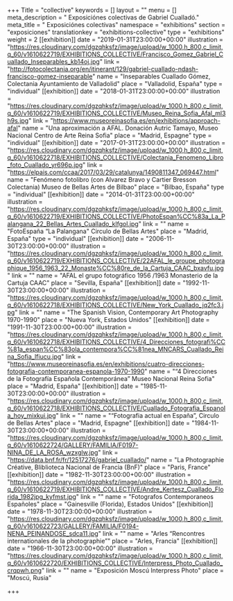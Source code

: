 +++
Title = "collective"
keywords = []
layout = ""
menu = []
meta_description = " Exposiciónes colectivas de Gabriel Cualladó."
meta_title = " Exposiciónes colectivas"
namespace = "exhibitions"
section = "exposiciones"
translationkey = "exhibitions-collective"
type = "exhibitions"
weight = 2
[[exhibition]]
date = "2019-01-31T23:00:00+00:00"
illustration = "https://res.cloudinary.com/dgzqhksfz/image/upload/w_1000,h_800,c_limit,q_60/v1610622719/EXHIBITIONS_COLLECTIVE/Francisco_Gomez_Gabriel_Cuallado_Inseparables_kb14oj.jpg"
link = "http://fotocolectania.org/en/itinerant/129/gabriel-cuallado-ndash-francisco-gomez-inseparable"
name = "Inseparables Cuallado Gómez, Colectania Ayuntamiento de Valladolid"
place = "Valladolid, España"
type = "individual"
[[exhibition]]
date = "2018-01-31T23:00:00+00:00"
illustration = "https://res.cloudinary.com/dgzqhksfz/image/upload/w_1000,h_800,c_limit,q_60/v1610622719/EXHIBITIONS_COLLECTIVE/Museo_Reina_Sofia_Afal_ml3h9s.jpg"
link = "https://www.museoreinasofia.es/en/exhibitions/approach-afal"
name = "Una aproximación a AFAL. Donación Autric Tamayo, Museo Nacional Centro de Arte Reina Sofia"
place = "Madrid, Espagne"
type = "individual"
[[exhibition]]
date = "2017-01-31T23:00:00+00:00"
illustration = "https://res.cloudinary.com/dgzqhksfz/image/upload/w_1000,h_800,c_limit,q_60/v1610622718/EXHIBITIONS_COLLECTIVE/Colectania_Fenomeno_Libro_foto_Cuallado_yr696p.jpg"
link = "https://elpais.com/ccaa/2017/03/29/catalunya/1490811347_069447.html"
name = "Fenómeno fotolibro (con Alvarez Bravo y Cartier Bresson Colectania) Museo de Bellas Artes de Bilbao"
place = "Bilbao, España"
type = "individual"
[[exhibition]]
date = "2014-01-31T23:00:00+00:00"
illustration = "https://res.cloudinary.com/dgzqhksfz/image/upload/w_1000,h_800,c_limit,q_60/v1610622719/EXHIBITIONS_COLLECTIVE/PhotoEspan%CC%83a_La_Palangana_22_Bellas_Artes_Cuallado_klfgol.jpg"
link = ""
name = "FotoEspaña “La Palangana\" Circulo de Bellas Artes"
place = "Madrid, España"
type = "individual"
[[exhibition]]
date = "2006-11-30T23:00:00+00:00"
illustration = "https://res.cloudinary.com/dgzqhksfz/image/upload/w_1000,h_800,c_limit,q_60/v1610622719/EXHIBITIONS_COLLECTIVE/22AFAL_le_groupe_photographique_1956_1963_22_Monaste%CC%80re_de_la_Cartuja_CAAC_bxavfu.jpg"
link = ""
name = "AFAL el grupo fotográfico 1956 /1963 Monasterio de la Cartuja CAAC"
place = "Sevilla, España"
[[exhibition]]
date = "1992-11-30T23:00:00+00:00"
illustration = "https://res.cloudinary.com/dgzqhksfz/image/upload/w_1000,h_800,c_limit,q_60/v1610622718/EXHIBITIONS_COLLECTIVE/New_York_Cuallado_jq2fc3.jpg"
link = ""
name = "The Spanish Vision, Contemporary Art Photography 1970-1990"
place = "Nueva York, Estados Unidos"
[[exhibition]]
date = "1991-11-30T23:00:00+00:00"
illustration = "https://res.cloudinary.com/dgzqhksfz/image/upload/w_1000,h_800,c_limit,q_60/v1610622718/EXHIBITIONS_COLLECTIVE/4_Direcciones_fotografi%CC%81a_espan%CC%83ola_contempora%CC%81nea_MNCARS_Cuallado_Reina_Sofia_lfiucu.jpg"
link = "https://www.museoreinasofia.es/en/exhibitions/cuatro-direcciones-fotografia-contemporanea-espanola-1970-1990"
name = "“4 Direcciones de la Fotografía Española Contemporánea” Museo Nacional Reina Sofia"
place = "Madrid, España"
[[exhibition]]
date = "1985-11-30T23:00:00+00:00"
illustration = "https://res.cloudinary.com/dgzqhksfz/image/upload/w_1000,h_800,c_limit,q_60/v1610622718/EXHIBITIONS_COLLECTIVE/Cuallado_Fotografia_Espanola_hoy_mixkui.jpg"
link = ""
name = "“Fotografia actual en España”, Circulo de Bellas Artes"
place = "Madrid, Espagne"
[[exhibition]]
date = "1984-11-30T23:00:00+00:00"
illustration = "https://res.cloudinary.com/dgzqhksfz/image/upload/w_1000,h_800,c_limit,q_60/v1610622724/GALLERY/FAMILIA/F0197-NINA_DE_LA_ROSA_wzxglw.jpg"
link = "https://data.bnf.fr/fr/12517276/gabriel_cuallado/"
name = "La Photographie Créative, Bliblioteca Nacional de Francia (BnF)"
place = "Paris, France"
[[exhibition]]
date = "1982-11-30T23:00:00+00:00"
illustration = "https://res.cloudinary.com/dgzqhksfz/image/upload/w_1000,h_800,c_limit,q_60/v1610622719/EXHIBITIONS_COLLECTIVE/Andre_Kertesz_Cuallado_Florida_1982jpg_kyfmst.jpg"
link = ""
name = "Fotografos Contemporaneos Españoles"
place = "Gainesville (Florida), Estados Unidos"
[[exhibition]]
date = "1978-11-30T23:00:00+00:00"
illustration = "https://res.cloudinary.com/dgzqhksfz/image/upload/w_1000,h_800,c_limit,q_60/v1610622723/GALLERY/FAMILIA/F0194-NENA_PEINANDOSE_sdca11.jpg"
link = ""
name = "Arles “Rencontres internationales de la photographie”"
place = "Arles, Francia"
[[exhibition]]
date = "1966-11-30T23:00:00+00:00"
illustration = "https://res.cloudinary.com/dgzqhksfz/image/upload/w_1000,h_800,c_limit,q_60/v1610622720/EXHIBITIONS_COLLECTIVE/Interpress_Photo_Cuallado_crqpwh.png"
link = ""
name = "Exposición Moscú Interpress Photo"
place = "Moscú, Rusia"

+++
